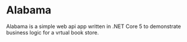 # Alabama

Alabama is a simple web api app written in .NET Core 5 to demonstrate business logic for a vrtual book store.
